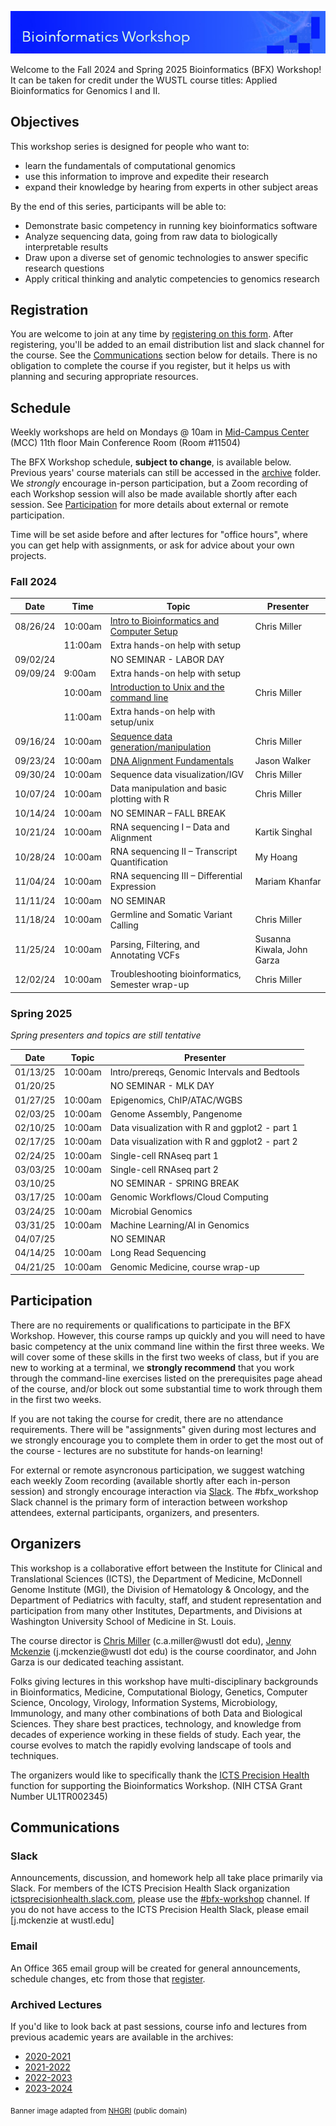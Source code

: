 ![](images/banner.jpg)

Welcome to the Fall 2024 and Spring 2025 Bioinformatics (BFX) Workshop! It can be taken for credit under the WUSTL course titles: Applied Bioinformatics for Genomics I and II.


## Objectives

This workshop series is designed for people who want to:

- learn the fundamentals of computational genomics
- use this information to improve and expedite their research
- expand their knowledge by hearing from experts in other subject areas

By the end of this series, participants will be able to:

- Demonstrate basic competency in running key bioinformatics software
- Analyze sequencing data, going from raw data to biologically interpretable results
- Draw upon a diverse set of genomic technologies to answer specific research questions
- Apply critical thinking and analytic competencies to genomics research

## Registration

You are welcome to join at any time by [registering on this form](https://redcap.link/BFX2024). After registering, you'll be added to an email distribution list and slack channel for the course. See the [Communications](README.md#Communications) section below for details. There is no obligation to complete the course if you register, but it helps us with planning and securing appropriate resources.

## Schedule

Weekly workshops are held on Mondays @ 10am in [Mid-Campus Center](https://maps.google.com/?q=4590%20Children) (MCC) 11th floor Main Conference Room (Room #11504)

The BFX Workshop schedule, __subject to change__, is available below. Previous years' course materials can still be accessed in the [archive](archive) folder. We *strongly* encourage in-person participation, but a Zoom recording of each Workshop session will also be made available shortly after each session. See [Participation](README.md#Participation) for more details about external or remote participation.

Time will be set aside before and after lectures for "office hours", where you can get help with assignments, or ask for advice about your own projects.


### Fall 2024
|Date|Time|Topic|Presenter|
|----|-----|---------|------------|
|08/26/24	| 10:00am | [Intro to Bioinformatics and Computer Setup](lectures/week_01) | Chris Miller |
|	| 11:00am | Extra hands-on help with setup | |
|09/02/24	| | NO SEMINAR - LABOR DAY | | 
|09/09/24 |	9:00am | Extra hands-on help with setup | |
|  |	10:00am | [Introduction to Unix and the command line](lectures/week_02) |Chris Miller |
|  |	11:00am | Extra hands-on help with setup/unix |  |
|09/16/24 | 10:00am | [Sequence data generation/manipulation](lectures/week_03) | Chris Miller |
|09/23/24 | 10:00am | [DNA Alignment Fundamentals](lectures/week_04) | Jason Walker |
|09/30/24 | 10:00am | Sequence data visualization/IGV | Chris Miller |
|10/07/24 |	10:00am	| Data manipulation and basic plotting with R | Chris Miller |
|10/14/24 | 10:00am	| NO SEMINAR – FALL BREAK	| |
|10/21/24 | 10:00am	| RNA sequencing I – Data and Alignment | Kartik Singhal |
|10/28/24 |10:00am	| RNA sequencing II – Transcript Quantification | My Hoang |
|11/04/24 | 10:00am	| RNA sequencing III – Differential Expression | Mariam Khanfar |
|11/11/24 | 10:00am	| NO SEMINAR  | | 
|11/18/24 | 10:00am	| Germline and Somatic Variant Calling| Chris Miller |
|11/25/24 | 10:00am	| Parsing, Filtering, and Annotating VCFs | Susanna Kiwala, John Garza |
|12/02/24 | 10:00am	| Troubleshooting bioinformatics, Semester wrap-up | Chris Miller |



### Spring 2025
*Spring presenters and topics are still tentative*

|Date|Topic|Presenter|
|----|--------|------------|
| 01/13/25 | 10:00am | Intro/prereqs, Genomic Intervals and Bedtools| Chris Miller |
| 01/20/25 |   | NO SEMINAR - MLK DAY | |
| 01/27/25 | 10:00am | Epigenomics, ChIP/ATAC/WGBS | Chris Miller |
| 02/03/25 | 10:00am | Genome Assembly, Pangenome | Juan Macias |
| 02/10/25 | 10:00am | Data visualization with R and ggplot2 - part 1 | Chris Miller |
| 02/17/25 | 10:00am | Data visualization with R and ggplot2 - part 2 | Chris Miller |
| 02/24/25 | 10:00am | Single-cell RNAseq part 1 | Jennifer Foltz |
| 03/03/25 | 10:00am | Single-cell RNAseq part 2 | Jennifer Foltz |
| 03/10/25 |   | NO SEMINAR - SPRING BREAK | |
| 03/17/25 | 10:00am | Genomic Workflows/Cloud Computing | Jason Walker |
| 03/24/25 | 10:00am | Microbial Genomics | Brigida Rusconi |
| 03/31/25 | 10:00am | Machine Learning/AI in Genomics | TBD |
| 04/07/25 |   | NO SEMINAR | |
| 04/14/25 | 10:00am | Long Read Sequencing | Chris Miller |
| 04/21/25 | 10:00am | Genomic Medicine, course wrap-up | Chris Miller |



## Participation

There are no requirements or qualifications to participate in the BFX Workshop. However, this course ramps up quickly and you will need to have basic competency at the unix command line within the first three weeks. We will cover some of these skills in the first two weeks of class, but if you are new to working at a terminal, we **strongly recommend** that you work through the command-line exercises listed on the prerequisites page ahead of the course, and/or block out some substantial time to work through them in the first two weeks. 

If you are not taking the course for credit, there are no attendance requirements. There will be "assignments" given during most lectures and we strongly encourage you to complete them in order to get the most out of the course - lectures are no substitute for hands-on learning!

For external or remote asyncronous participation, we suggest watching each weekly Zoom recording (available shortly after each in-person session) and strongly encourage interaction via [Slack](README.md#Slack). The #bfx_workshop Slack channel is the primary form of interaction between workshop attendees, external participants, organizers, and presenters. 

## Organizers

This workshop is a collaborative effort between the Institute for Clinical and Translational Sciences (ICTS), the Department of Medicine, McDonnell Genome Institute (MGI), the Division of Hematology & Oncology, and the Department of Pediatrics with faculty, staff, and student representation and participation from many other Institutes, Departments, and Divisions at Washington University School of Medicine in St. Louis.

The course director is [Chris Miller](https://oncology.wustl.edu/people/christopher-a-miller-phd/) (c.a.miller@wustl dot edu), [Jenny Mckenzie](https://icts-precisionhealth.wustl.edu/people/jenny-mckenzie-phd/) (j.mckenzie@wustl dot edu) is the course coordinator, and John Garza is our dedicated teaching assistant.

Folks giving lectures in this workshop have multi-disciplinary backgrounds in Bioinformatics, Medicine, Computational Biology, Genetics, Computer Science, Oncology, Virology, Information Systems, Microbiology, Immunology, and many other combinations of both Data and Biological Sciences. They share best practices, technology, and knowledge from decades of experience working in these fields of study. Each year, the course evolves to match the rapidly evolving landscape of tools and techniques. 

The organizers would like to specifically thank the [ICTS Precision Health](https://icts-precisionhealth.wustl.edu/) function for supporting the Bioinformatics Workshop. (NIH CTSA Grant Number UL1TR002345)

## Communications

### Slack

Announcements, discussion, and homework help all take place primarily via Slack. For members of the ICTS Precision Health Slack organization [ictsprecisionhealth.slack.com](http://ictsprecisionhealth.slack.com), please use the [#bfx-workshop](https://ictsprecisionhealth.slack.com/archives/C040Q704WS2) channel. If you do not have access to the ICTS Precision Health Slack, please email [j.mckenzie at wustl.edu]

### Email

An Office 365 email group will be created for general announcements, schedule changes, etc from those that [register](README.md#Registration).  

### Archived Lectures

If you'd like to look back at past sessions, course info and lectures from previous academic years are available in the archives:

- [2020-2021](archive/v2020-2021)
- [2021-2022](archive/v2021-2022) 
- [2022-2023](archive/v2022-2023)
- [2023-2024](archive/v2023-2024)

<sub>Banner image adapted from [NHGRI](https://www.flickr.com/photos/genomegov/27862777945) (public domain)</sub>
